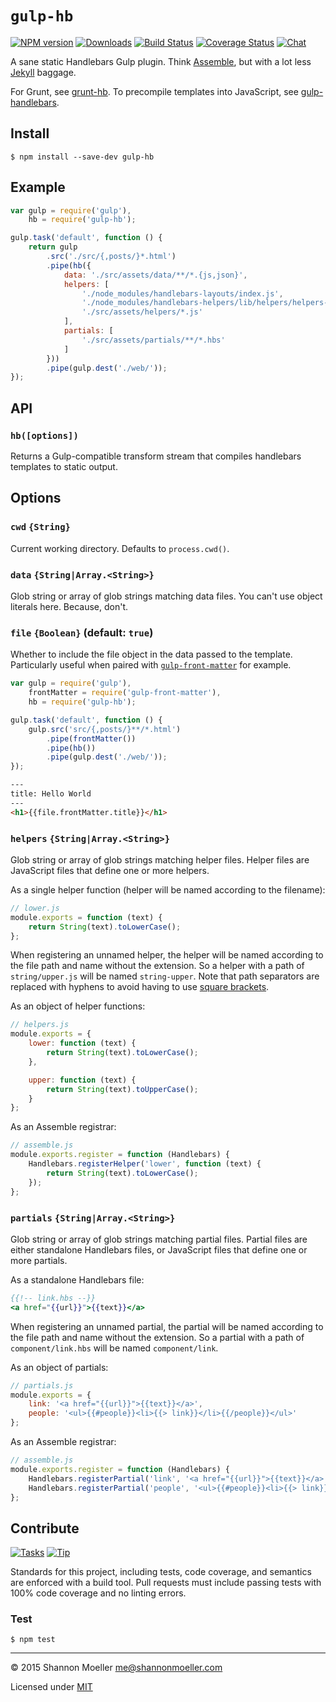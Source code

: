 # `gulp-hb`

[![NPM version][npm-img]][npm-url] [![Downloads][downloads-img]][npm-url] [![Build Status][travis-img]][travis-url] [![Coverage Status][coveralls-img]][coveralls-url] [![Chat][gitter-img]][gitter-url]

A sane static Handlebars Gulp plugin. Think [Assemble](http://assemble.io/), but with a lot less [Jekyll](http://jekyllrb.com/) baggage.

For Grunt, see [grunt-hb](https://github.com/shannonmoeller/grunt-hb). To precompile templates into JavaScript, see [gulp-handlebars](https://github.com/lazd/gulp-handlebars).

## Install

    $ npm install --save-dev gulp-hb

## Example

```js
var gulp = require('gulp'),
    hb = require('gulp-hb');

gulp.task('default', function () {
    return gulp
        .src('./src/{,posts/}*.html')
        .pipe(hb({
            data: './src/assets/data/**/*.{js,json}',
            helpers: [
                './node_modules/handlebars-layouts/index.js',
                './node_modules/handlebars-helpers/lib/helpers/helpers-{dates,math}.js'
                './src/assets/helpers/*.js'
            ],
            partials: [
                './src/assets/partials/**/*.hbs'
            ]
        }))
        .pipe(gulp.dest('./web/'));
});
```

## API

### `hb([options])`

Returns a Gulp-compatible transform stream that compiles handlebars templates to static output.

## Options

### `cwd` `{String}`

Current working directory. Defaults to `process.cwd()`.

### `data` `{String|Array.<String>}`

Glob string or array of glob strings matching data files. You can't use object literals here. Because, don't.

### `file` `{Boolean}` (default: `true`)

Whether to include the file object in the data passed to the template. Particularly useful when paired with [`gulp-front-matter`](https://github.com/lmtm/gulp-front-matter) for example.

```js
var gulp = require('gulp'),
    frontMatter = require('gulp-front-matter'),
    hb = require('gulp-hb');

gulp.task('default', function () {
    gulp.src('src/{,posts/}**/*.html')
        .pipe(frontMatter())
        .pipe(hb())
        .pipe(gulp.dest('./web/'));
});
```

```html
---
title: Hello World
---
<h1>{{file.frontMatter.title}}</h1>
```

### `helpers` `{String|Array.<String>}`

Glob string or array of glob strings matching helper files. Helper files are JavaScript files that define one or more helpers.

As a single helper function (helper will be named according to the filename):

```js
// lower.js
module.exports = function (text) {
    return String(text).toLowerCase();
};
```

When registering an unnamed helper, the helper will be named according to the file path and name without the extension. So a helper with a path of `string/upper.js` will be named `string-upper`. Note that path separators are replaced with hyphens to avoid having to use [square brackets](http://handlebarsjs.com/expressions.html#basic-blocks).

As an object of helper functions:

```js
// helpers.js
module.exports = {
    lower: function (text) {
        return String(text).toLowerCase();
    },

    upper: function (text) {
        return String(text).toUpperCase();
    }
};
```

As an Assemble registrar:

```js
// assemble.js
module.exports.register = function (Handlebars) {
    Handlebars.registerHelper('lower', function (text) {
        return String(text).toLowerCase();
    });
};
```

### `partials` `{String|Array.<String>}`

Glob string or array of glob strings matching partial files. Partial files are either standalone Handlebars files, or JavaScript files that define one or more partials.

As a standalone Handlebars file:

```handlebars
{{!-- link.hbs --}}
<a href="{{url}}">{{text}}</a>
```

When registering an unnamed partial, the partial will be named according to the file path and name without the extension. So a partial with a path of `component/link.hbs` will be named `component/link`.

As an object of partials:

```js
// partials.js
module.exports = {
    link: '<a href="{{url}}">{{text}}</a>',
    people: '<ul>{{#people}}<li>{{> link}}</li>{{/people}}</ul>'
};
```

As an Assemble registrar:

```js
// assemble.js
module.exports.register = function (Handlebars) {
    Handlebars.registerPartial('link', '<a href="{{url}}">{{text}}</a>');
    Handlebars.registerPartial('people', '<ul>{{#people}}<li>{{> link}}</li>{{/people}}</ul>');
};
```

## Contribute

[![Tasks][waffle-img]][waffle-url] [![Tip][gittip-img]][gittip-url]

Standards for this project, including tests, code coverage, and semantics are enforced with a build tool. Pull requests must include passing tests with 100% code coverage and no linting errors.

### Test

    $ npm test

----

© 2015 Shannon Moeller <me@shannonmoeller.com>

Licensed under [MIT](http://shannonmoeller.com/mit.txt)

[coveralls-img]: http://img.shields.io/coveralls/shannonmoeller/gulp-hb/master.svg?style=flat-square
[coveralls-url]: https://coveralls.io/r/shannonmoeller/gulp-hb
[downloads-img]: http://img.shields.io/npm/dm/gulp-hb.svg?style=flat-square
[gitter-img]:    http://img.shields.io/badge/gitter-join_chat-1dce73.svg?style=flat-square
[gitter-url]:    https://gitter.im/shannonmoeller/gulp-hb
[gittip-img]:    http://img.shields.io/gittip/shannonmoeller.svg?style=flat-square
[gittip-url]:    https://www.gittip.com/shannonmoeller
[npm-img]:       http://img.shields.io/npm/v/gulp-hb.svg?style=flat-square
[npm-url]:       https://npmjs.org/package/gulp-hb
[travis-img]:    http://img.shields.io/travis/shannonmoeller/gulp-hb.svg?style=flat-square
[travis-url]:    https://travis-ci.org/shannonmoeller/gulp-hb
[waffle-img]:    http://img.shields.io/github/issues/shannonmoeller/gulp-hb.svg?style=flat-square
[waffle-url]:    http://waffle.io/shannonmoeller/gulp-hb
